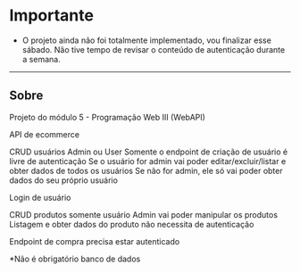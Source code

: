 # Importante

* O projeto ainda não foi totalmente implementado, vou finalizar esse sábado. Não tive tempo de revisar o conteúdo de autenticação durante a semana. 

-----

## Sobre


Projeto do módulo 5 - Programação Web III (WebAPI)

API de ecommerce

CRUD usuários
Admin ou User
Somente o endpoint de criação de usuário é livre de autenticação
Se o usuário for admin vai poder editar/excluir/listar e obter dados de todos os usuários
Se não for admin, ele só vai poder obter dados do seu próprio usuário

Login de usuário

CRUD produtos
somente usuário Admin vai poder manipular os produtos
Listagem e obter dados do produto não necessita de autenticação

Endpoint de compra
precisa estar autenticado

*Não é obrigatório banco de dados 